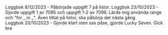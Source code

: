 Loggbok 8/12/2023 - Påbörjade uppgift 7 på listor.
Loggbok 23/10/2023 - Gjorde uppgift 1 av 7095 och uppgift 1-2 av 7096. Lärde mig använda range och "for _ in _". Även tittat på listor, ska påbörja det nästa gång.  
Loggbok 20/10/2023 - Gjorde klart sten sax påse, gjorde Lucky Seven. Gick bra
